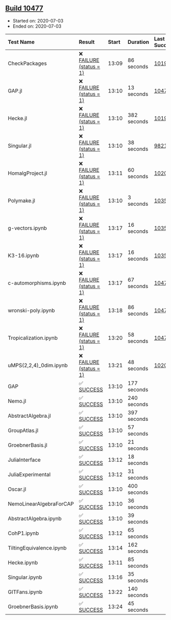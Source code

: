## [Build 10477](https://oscarci.mathematik.uni-kl.de/job/oscar/10477/)

* Started on: 2020-07-03
* Ended on: 2020-07-03

| Test Name    | Result | Start | Duration | Last Success | First Failure |
|:-------------|:-------|:------|:---------|:-------------|:--------------|
| CheckPackages | ❌ [FAILURE (status = 1)](https://oscarci.mathematik.uni-kl.de/job/oscar/10477/artifact/logs/build-10477/CheckPackages.log) | 13:09 | 86 seconds | [10197](https://oscarci.mathematik.uni-kl.de/job/oscar/10197/) | [10198](https://oscarci.mathematik.uni-kl.de/job/oscar/10198/) |
| GAP.jl | ❌ [FAILURE (status = 1)](https://oscarci.mathematik.uni-kl.de/job/oscar/10477/artifact/logs/build-10477/GAP.jl.log) | 13:10 | 13 seconds | [10476](https://oscarci.mathematik.uni-kl.de/job/oscar/10476/) | [10477](https://oscarci.mathematik.uni-kl.de/job/oscar/10477/) |
| Hecke.jl | ❌ [FAILURE (status = 1)](https://oscarci.mathematik.uni-kl.de/job/oscar/10477/artifact/logs/build-10477/Hecke.jl.log) | 13:10 | 382 seconds | [10197](https://oscarci.mathematik.uni-kl.de/job/oscar/10197/) | [10198](https://oscarci.mathematik.uni-kl.de/job/oscar/10198/) |
| Singular.jl | ❌ [FAILURE (status = 1)](https://oscarci.mathematik.uni-kl.de/job/oscar/10477/artifact/logs/build-10477/Singular.jl.log) | 13:10 | 38 seconds | [9821](https://oscarci.mathematik.uni-kl.de/job/oscar/9821/) | [9822](https://oscarci.mathematik.uni-kl.de/job/oscar/9822/) |
| HomalgProject.jl | ❌ [FAILURE (status = 1)](https://oscarci.mathematik.uni-kl.de/job/oscar/10477/artifact/logs/build-10477/HomalgProject.jl.log) | 13:11 | 60 seconds | [10209](https://oscarci.mathematik.uni-kl.de/job/oscar/10209/) | [10210](https://oscarci.mathematik.uni-kl.de/job/oscar/10210/) |
| Polymake.jl | ❌ [FAILURE (status = 1)](https://oscarci.mathematik.uni-kl.de/job/oscar/10477/artifact/logs/build-10477/Polymake.jl.log) | 13:10 | 3 seconds | [10356](https://oscarci.mathematik.uni-kl.de/job/oscar/10356/) | [10357](https://oscarci.mathematik.uni-kl.de/job/oscar/10357/) |
| g-vectors.ipynb | ❌ [FAILURE (status = 1)](https://oscarci.mathematik.uni-kl.de/job/oscar/10477/artifact/logs/build-10477/g-vectors.ipynb.log) | 13:17 | 16 seconds | [10356](https://oscarci.mathematik.uni-kl.de/job/oscar/10356/) | [10357](https://oscarci.mathematik.uni-kl.de/job/oscar/10357/) |
| K3-16.ipynb | ❌ [FAILURE (status = 1)](https://oscarci.mathematik.uni-kl.de/job/oscar/10477/artifact/logs/build-10477/K3-16.ipynb.log) | 13:17 | 16 seconds | [10356](https://oscarci.mathematik.uni-kl.de/job/oscar/10356/) | [10357](https://oscarci.mathematik.uni-kl.de/job/oscar/10357/) |
| c-automorphisms.ipynb | ❌ [FAILURE (status = 1)](https://oscarci.mathematik.uni-kl.de/job/oscar/10477/artifact/logs/build-10477/c-automorphisms.ipynb.log) | 13:17 | 67 seconds | [10475](https://oscarci.mathematik.uni-kl.de/job/oscar/10475/) | [10476](https://oscarci.mathematik.uni-kl.de/job/oscar/10476/) |
| wronski-poly.ipynb | ❌ [FAILURE (status = 1)](https://oscarci.mathematik.uni-kl.de/job/oscar/10477/artifact/logs/build-10477/wronski-poly.ipynb.log) | 13:18 | 86 seconds | [10474](https://oscarci.mathematik.uni-kl.de/job/oscar/10474/) | [10475](https://oscarci.mathematik.uni-kl.de/job/oscar/10475/) |
| Tropicalization.ipynb | ❌ [FAILURE (status = 1)](https://oscarci.mathematik.uni-kl.de/job/oscar/10477/artifact/logs/build-10477/Tropicalization.ipynb.log) | 13:20 | 58 seconds | [10475](https://oscarci.mathematik.uni-kl.de/job/oscar/10475/) | [10476](https://oscarci.mathematik.uni-kl.de/job/oscar/10476/) |
| uMPS(2,2,4)_0dim.ipynb | ❌ [FAILURE (status = 1)](https://oscarci.mathematik.uni-kl.de/job/oscar/10477/artifact/logs/build-10477/uMPS-2-2-4-_0dim.ipynb.log) | 13:21 | 48 seconds | [10209](https://oscarci.mathematik.uni-kl.de/job/oscar/10209/) | [10210](https://oscarci.mathematik.uni-kl.de/job/oscar/10210/) |
| GAP | ✅ [SUCCESS](https://oscarci.mathematik.uni-kl.de/job/oscar/10477/artifact/logs/build-10477/GAP.log) | 13:10 | 177 seconds |  |  |
| Nemo.jl | ✅ [SUCCESS](https://oscarci.mathematik.uni-kl.de/job/oscar/10477/artifact/logs/build-10477/Nemo.jl.log) | 13:10 | 240 seconds |  |  |
| AbstractAlgebra.jl | ✅ [SUCCESS](https://oscarci.mathematik.uni-kl.de/job/oscar/10477/artifact/logs/build-10477/AbstractAlgebra.jl.log) | 13:10 | 397 seconds |  |  |
| GroupAtlas.jl | ✅ [SUCCESS](https://oscarci.mathematik.uni-kl.de/job/oscar/10477/artifact/logs/build-10477/GroupAtlas.jl.log) | 13:10 | 57 seconds |  |  |
| GroebnerBasis.jl | ✅ [SUCCESS](https://oscarci.mathematik.uni-kl.de/job/oscar/10477/artifact/logs/build-10477/GroebnerBasis.jl.log) | 13:10 | 21 seconds |  |  |
| JuliaInterface | ✅ [SUCCESS](https://oscarci.mathematik.uni-kl.de/job/oscar/10477/artifact/logs/build-10477/JuliaInterface.log) | 13:12 | 18 seconds |  |  |
| JuliaExperimental | ✅ [SUCCESS](https://oscarci.mathematik.uni-kl.de/job/oscar/10477/artifact/logs/build-10477/JuliaExperimental.log) | 13:12 | 31 seconds |  |  |
| Oscar.jl | ✅ [SUCCESS](https://oscarci.mathematik.uni-kl.de/job/oscar/10477/artifact/logs/build-10477/Oscar.jl.log) | 13:10 | 400 seconds |  |  |
| NemoLinearAlgebraForCAP | ✅ [SUCCESS](https://oscarci.mathematik.uni-kl.de/job/oscar/10477/artifact/logs/build-10477/NemoLinearAlgebraForCAP.log) | 13:10 | 36 seconds |  |  |
| AbstractAlgebra.ipynb | ✅ [SUCCESS](https://oscarci.mathematik.uni-kl.de/job/oscar/10477/artifact/logs/build-10477/AbstractAlgebra.ipynb.log) | 13:10 | 39 seconds |  |  |
| CohP1.ipynb | ✅ [SUCCESS](https://oscarci.mathematik.uni-kl.de/job/oscar/10477/artifact/logs/build-10477/CohP1.ipynb.log) | 13:12 | 65 seconds |  |  |
| TiltingEquivalence.ipynb | ✅ [SUCCESS](https://oscarci.mathematik.uni-kl.de/job/oscar/10477/artifact/logs/build-10477/TiltingEquivalence.ipynb.log) | 13:14 | 162 seconds |  |  |
| Hecke.ipynb | ✅ [SUCCESS](https://oscarci.mathematik.uni-kl.de/job/oscar/10477/artifact/logs/build-10477/Hecke.ipynb.log) | 13:11 | 85 seconds |  |  |
| Singular.ipynb | ✅ [SUCCESS](https://oscarci.mathematik.uni-kl.de/job/oscar/10477/artifact/logs/build-10477/Singular.ipynb.log) | 13:16 | 35 seconds |  |  |
| GITFans.ipynb | ✅ [SUCCESS](https://oscarci.mathematik.uni-kl.de/job/oscar/10477/artifact/logs/build-10477/GITFans.ipynb.log) | 13:22 | 140 seconds |  |  |
| GroebnerBasis.ipynb | ✅ [SUCCESS](https://oscarci.mathematik.uni-kl.de/job/oscar/10477/artifact/logs/build-10477/GroebnerBasis.ipynb.log) | 13:24 | 45 seconds |  |  |
